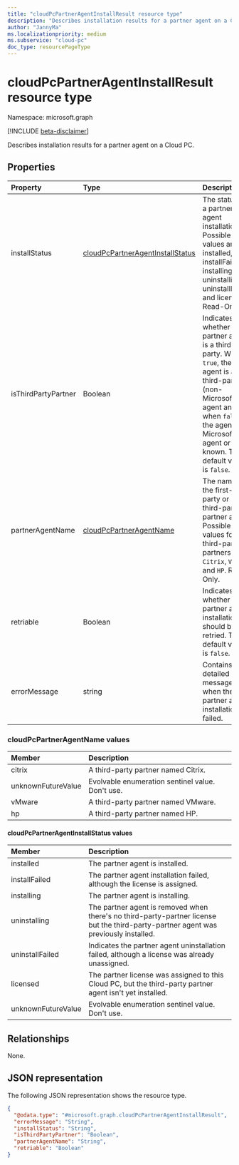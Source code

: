 ```yaml
---
title: "cloudPcPartnerAgentInstallResult resource type"
description: "Describes installation results for a partner agent on a Cloud PC."
author: "JannyMa"
ms.localizationpriority: medium
ms.subservice: "cloud-pc"
doc_type: resourcePageType
---
```


# cloudPcPartnerAgentInstallResult resource type

Namespace: microsoft.graph

[!INCLUDE [beta-disclaimer](../../includes/beta-disclaimer.md)]

Describes installation results for a partner agent on a Cloud PC.

## Properties

|Property|Type|Description|
|:---|:---|:---|
|installStatus|[cloudPcPartnerAgentInstallStatus](#cloudpcpartneragentinstallstatus-values)|The status of a partner agent installation. Possible values are: installed, installFailed, installing, uninstalling, uninstallFailed and licensed. Read-Only.|
|isThirdPartyPartner|Boolean|Indicates whether the partner agent is a third party. When `true`, the agent is a third-party (non-Microsoft) agent and when `false`, the agent is a Microsoft agent or isn't known.  The default value is `false`.|
|partnerAgentName|[cloudPcPartnerAgentName](#cloudpcpartneragentname-values)|The name of the first-party or third-party partner agent. Possible values for third-party partners are `Citrix`, `VMware` and `HP`. Read-Only.|
|retriable|Boolean|Indicates whether the partner agent installation should be retried. The default value is `false`.|
|errorMessage|string|Contains a detailed error message when the partner agent installation failed.|

### cloudPcPartnerAgentName values

|Member|Description|
|:---|:---|
|citrix| A third-party partner named Citrix.|
|unknownFutureValue|Evolvable enumeration sentinel value. Don't use.|
|vMware| A third-party partner named VMware.|
|hp| A third-party partner named HP.|

#### cloudPcPartnerAgentInstallStatus values

|Member|Description|
|:---|:---|
|installed|The partner agent is installed.|
|installFailed|The partner agent installation failed, although the license is assigned.|
|installing|The partner agent is installing.|
|uninstalling|The partner agent is removed when there's no third-party-partner license but the third-party-partner agent was previously installed.|
|uninstallFailed|Indicates the partner agent uninstallation failed, although a license was already unassigned.|
|licensed|The partner license was assigned to this Cloud PC, but the third-party partner agent isn't yet installed.|
|unknownFutureValue|Evolvable enumeration sentinel value. Don't use.|

## Relationships

None.

## JSON representation

The following JSON representation shows the resource type.

<!-- {
  "blockType": "resource",
  "@odata.type": "microsoft.graph.cloudPcPartnerAgentInstallResult"
}
-->

``` json
{
  "@odata.type": "#microsoft.graph.cloudPcPartnerAgentInstallResult",
  "errorMessage": "String",
  "installStatus": "String",
  "isThirdPartyPartner": "Boolean",
  "partnerAgentName": "String",
  "retriable": "Boolean"
}
```
